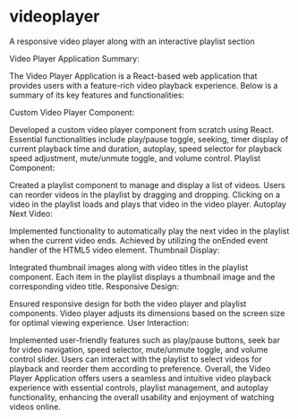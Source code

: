 # videoplayer
A responsive video player along with an interactive playlist section


Video Player Application Summary:

The Video Player Application is a React-based web application that provides users with a feature-rich video playback experience. Below is a summary of its key features and functionalities:

Custom Video Player Component:

Developed a custom video player component from scratch using React.
Essential functionalities include play/pause toggle, seeking, timer display of current playback time and duration, autoplay, speed selector for playback speed adjustment, mute/unmute toggle, and volume control.
Playlist Component:

Created a playlist component to manage and display a list of videos.
Users can reorder videos in the playlist by dragging and dropping.
Clicking on a video in the playlist loads and plays that video in the video player.
Autoplay Next Video:

Implemented functionality to automatically play the next video in the playlist when the current video ends.
Achieved by utilizing the onEnded event handler of the HTML5 video element.
Thumbnail Display:

Integrated thumbnail images along with video titles in the playlist component.
Each item in the playlist displays a thumbnail image and the corresponding video title.
Responsive Design:

Ensured responsive design for both the video player and playlist components.
Video player adjusts its dimensions based on the screen size for optimal viewing experience.
User Interaction:

Implemented user-friendly features such as play/pause buttons, seek bar for video navigation, speed selector, mute/unmute toggle, and volume control slider.
Users can interact with the playlist to select videos for playback and reorder them according to preference.
Overall, the Video Player Application offers users a seamless and intuitive video playback experience with essential controls, playlist management, and autoplay functionality, enhancing the overall usability and enjoyment of watching videos online.
